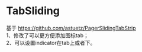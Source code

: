 TabSliding
==========


基于 https://github.com/astuetz/PagerSlidingTabStrip <br>
1、修改了可以更方便添加图标tab；<br>
2、可以设置indicator在tab上或者下。
